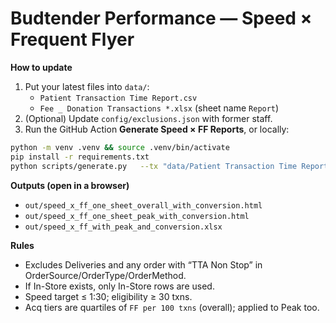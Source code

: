 
# Budtender Performance — Speed × Frequent Flyer

**How to update**
1. Put your latest files into `data/`:
   - `Patient Transaction Time Report.csv`
   - `Fee _ Donation Transactions *.xlsx` (sheet name `Report`)
2. (Optional) Update `config/exclusions.json` with former staff.
3. Run the GitHub Action **Generate Speed × FF Reports**, or locally:

```bash
python -m venv .venv && source .venv/bin/activate
pip install -r requirements.txt
python scripts/generate.py   --tx "data/Patient Transaction Time Report.csv"   --fee-glob "data/Fee_*Transactions*.xlsx"   --exclusions config/exclusions.json   --peak-hours "15,16,17,18,19"   --out out
```

**Outputs (open in a browser)**  
- `out/speed_x_ff_one_sheet_overall_with_conversion.html`  
- `out/speed_x_ff_one_sheet_peak_with_conversion.html`  
- `out/speed_x_ff_with_peak_and_conversion.xlsx`

**Rules**
- Excludes Deliveries and any order with “TTA Non Stop” in OrderSource/OrderType/OrderMethod.
- If In-Store exists, only In-Store rows are used.
- Speed target ≤ 1:30; eligibility ≥ 30 txns.
- Acq tiers are quartiles of `FF per 100 txns` (overall); applied to Peak too.

